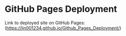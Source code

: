 # GitHub Pages Deployment 

Link to deployed site on GitHub Pages: (https://lin001234.github.io/Github_Pages_Deployment/)
